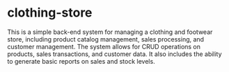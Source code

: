 # clothing-store

This is a simple back-end system for managing a clothing and footwear store, 
including product catalog management, sales processing, and customer management.
The system allows for CRUD operations on products, sales transactions, and customer 
data. It also includes the ability to generate basic reports on sales and stock levels.